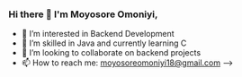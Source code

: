 ### Hi there 👋 I'm Moyosore Omoniyi,

- 👀 I’m interested in Backend Development
- 🌱 I’m skilled in Java and currently learning C
- 👯 I’m looking to collaborate on backend projects
- 📫 How to reach me: moyosoreomoniyi18@gmail.com
-->
